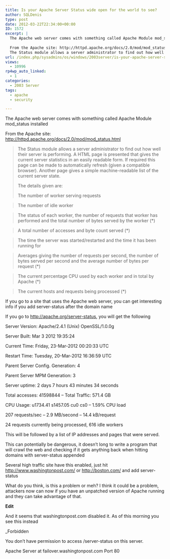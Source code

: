 ```yaml
---
title: Is your Apache Server Status wide open for the world to see?
author: SQLDenis
type: post
date: 2012-03-22T22:34:00+00:00
ID: 1572
excerpt: |
  The Apache web server comes with something called Apache Module mod_status installed
  
  From the Apache site: http://httpd.apache.org/docs/2.0/mod/mod_status.html
  The Status module allows a server administrator to find out how well their server is perf&hellip;
url: /index.php/sysadmins/os/windows/2003server/is-your-apache-server-status/
views:
  - 10996
rp4wp_auto_linked:
  - 1
categories:
  - 2003 Server
tags:
  - apache
  - security

---
```

The Apache web server comes with something called Apache Module mod_status installed

From the Apache site: http://httpd.apache.org/docs/2.0/mod/mod_status.html

> The Status module allows a server administrator to find out how well their server is performing. A HTML page is presented that gives the current server statistics in an easily readable form. If required this page can be made to automatically refresh (given a compatible browser). Another page gives a simple machine-readable list of the current server state.
> 
> The details given are:
> 
> The number of worker serving requests
  
> The number of idle worker
  
> The status of each worker, the number of requests that worker has performed and the total number of bytes served by the worker (*)
  
> A total number of accesses and byte count served (*)
  
> The time the server was started/restarted and the time it has been running for
  
> Averages giving the number of requests per second, the number of bytes served per second and the average number of bytes per request (*)
  
> The current percentage CPU used by each worker and in total by Apache (*)
  
> The current hosts and requests being processed (*)

If you go to a site that uses the Apache web server, you can get interesting info if you add server-status after the domain name

If you go to http://apache.org/server-status, you will get the following

Server Version: Apache/2.4.1 (Unix) OpenSSL/1.0.0g
  
Server Built: Mar 3 2012 19:35:24
  
Current Time: Friday, 23-Mar-2012 00:20:33 UTC
  
Restart Time: Tuesday, 20-Mar-2012 16:36:59 UTC
  
Parent Server Config. Generation: 4
  
Parent Server MPM Generation: 3
  
Server uptime: 2 days 7 hours 43 minutes 34 seconds
  
Total accesses: 41598844 &#8211; Total Traffic: 571.4 GB
  
CPU Usage: u1734.41 s1457.05 cu0 cs0 &#8211; 1.59% CPU load
  
207 requests/sec &#8211; 2.9 MB/second &#8211; 14.4 kB/request
  
24 requests currently being processed, 616 idle workers

This will be followed by a list of IP addresses and pages that were served.

This can potentially be dangerous, it doesn&#8217;t long to write a program that will crawl the web and checking if it gets anything back when hitting domains with server-status appended

Several high traffic site have this enabled, just hit http://www.washingtonpost.com/ or http://boston.com/ and add server-status

What do you think, is this a problem or meh? I think it could be a problem, attackers now can now if you have an unpatched version of Apache running and they can take advantage of that.

**Edit**
  
And it seems that washingtonpost.com disabled it. As of this morning you see this instead

_Forbidden</p> 

You don&#8217;t have permission to access /server-status on this server.

Apache Server at failover.washingtonpost.com Port 80</em>